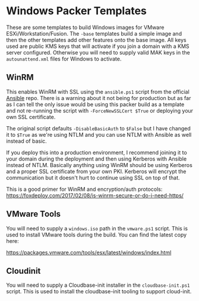 # Windows Packer Templates

These are some templates to build Windows images for VMware ESXi/Workstation/Fusion. The `-base` templates build a simple image and then the other templates add other features onto the base image. All keys used are public KMS keys that will activate if you join a domain with a KMS server configured. Otherwise you will need to supply valid MAK keys in the `autounattend.xml` files for Windows to activate.

## WinRM

This enables WinRM with SSL using the `ansible.ps1` script from the official [Ansible](https://github.com/ansible/ansible/blob/devel/examples/scripts/ConfigureRemotingForAnsible.ps1) repo. There is a warning about it not being for production but as far as I can tell the only issue would be using this packer build as a template and not re-running the script with `-ForceNewSSLCert $True` or deploying your own SSL certificate.

The original script defaults `-DisableBasicAuth` to `$False` but I have changed it to `$True` as we're using NTLM and you can use NTLM with Ansible as well instead of basic.

If you deploy this into a production environment, I recommend joining it to your domain during the deployment and then using Kerberos with Ansible instead of NTLM. Basically anything using WinRM should be using Kerberos and a proper SSL certificate from your own PKI. Kerberos will encrypt the communication but it doesn't hurt to continue using SSL on top of that.

This is a good primer for WinRM and encryption/auth protocols: https://foxdeploy.com/2017/02/08/is-winrm-secure-or-do-i-need-https/

## VMware Tools

You will need to supply a `windows.iso` path in the `vmware.ps1` script. This is used to install VMware tools during the build. You can find the latest copy here:

https://packages.vmware.com/tools/esx/latest/windows/index.html

## Cloudinit

You will need to supply a Cloudbase-init installer in the `cloudbase-init.ps1` script. This is used to install the cloudbase-init tooling to support cloud-init.
